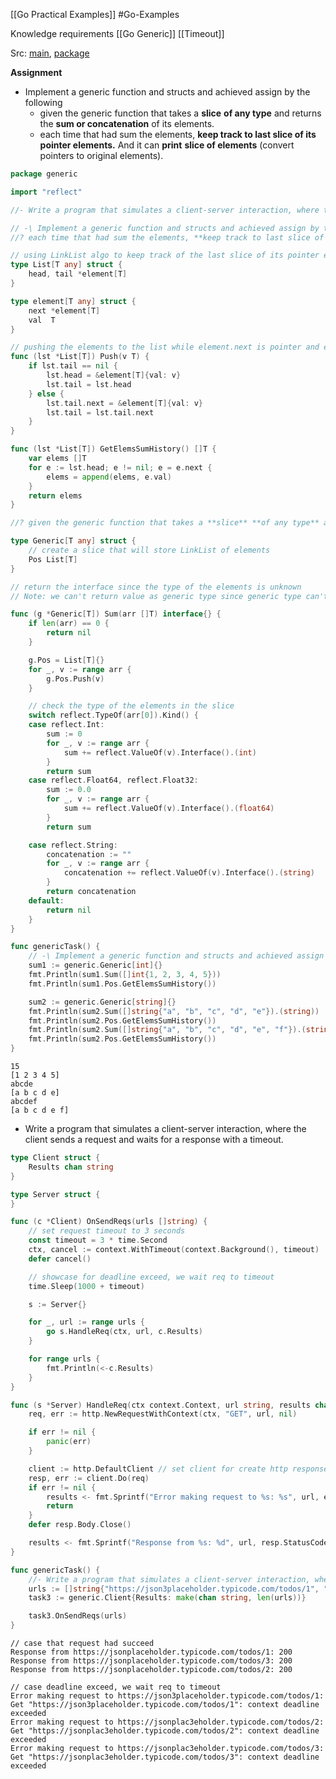 [[Go Practical Examples]] #Go-Examples

Knowledge requirements
[[Go Generic]]
[[Timeout]]

Src: [main](https://github.com/textures1245/go-practical-examples/blob/main/main.go), [package](https://github.com/textures1245/go-practical-examples/blob/main/examples/generic/index.go) 

**Assignment** 
- Implement a generic function and structs and achieved assign by the following 
	- given the generic function that takes a **slice** **of any type** and returns the **sum or concatenation** of its elements.
	- each time that had sum the elements, **keep track to last slice of its pointer elements.** And it can **print** **slice of elements** (convert pointers to original elements).
```go
package generic

import "reflect"

//- Write a program that simulates a client-server interaction, where the client sends a request and waits for a response with a timeout.

// -\ Implement a generic function and structs and achieved assign by the following
//? each time that had sum the elements, **keep track to last slice of its pointer elements.** And it can **print** **slice of elements** (convert pointers to original elements).

// using LinkList algo to keep track of the last slice of its pointer elements
type List[T any] struct {
	head, tail *element[T]
}

type element[T any] struct {
	next *element[T]
	val  T
}

// pushing the elements to the list while element.next is pointer and element.val is the value
func (lst *List[T]) Push(v T) {
	if lst.tail == nil {
		lst.head = &element[T]{val: v}
		lst.tail = lst.head
	} else {
		lst.tail.next = &element[T]{val: v}
		lst.tail = lst.tail.next
	}
}

func (lst *List[T]) GetElemsSumHistory() []T {
	var elems []T
	for e := lst.head; e != nil; e = e.next {
		elems = append(elems, e.val)
	}
	return elems
}

//? given the generic function that takes a **slice** **of any type** and returns the **sum or concatenation** of its elements.

type Generic[T any] struct {
	// create a slice that will store LinkList of elements
	Pos List[T]
}

// return the interface since the type of the elements is unknown
// Note: we can't return value as generic type since generic type can't be operated

func (g *Generic[T]) Sum(arr []T) interface{} {
	if len(arr) == 0 {
		return nil
	}

	g.Pos = List[T]{}
	for _, v := range arr {
		g.Pos.Push(v)
	}

	// check the type of the elements in the slice
	switch reflect.TypeOf(arr[0]).Kind() {
	case reflect.Int:
		sum := 0
		for _, v := range arr {
			sum += reflect.ValueOf(v).Interface().(int)
		}
		return sum
	case reflect.Float64, reflect.Float32:
		sum := 0.0
		for _, v := range arr {
			sum += reflect.ValueOf(v).Interface().(float64)
		}
		return sum

	case reflect.String:
		concatenation := ""
		for _, v := range arr {
			concatenation += reflect.ValueOf(v).Interface().(string)
		}
		return concatenation
	default:
		return nil
	}
}
```

```go
func genericTask() {
	// -\ Implement a generic function and structs and achieved assign by the following
	sum1 := generic.Generic[int]{}
	fmt.Println(sum1.Sum([]int{1, 2, 3, 4, 5}))
	fmt.Println(sum1.Pos.GetElemsSumHistory())

	sum2 := generic.Generic[string]{}
	fmt.Println(sum2.Sum([]string{"a", "b", "c", "d", "e"}).(string))
	fmt.Println(sum2.Pos.GetElemsSumHistory())
	fmt.Println(sum2.Sum([]string{"a", "b", "c", "d", "e", "f"}).(string))
	fmt.Println(sum2.Pos.GetElemsSumHistory())
}
```

```terminal
15
[1 2 3 4 5]
abcde
[a b c d e]
abcdef
[a b c d e f]
```

- Write a program that simulates a client-server interaction, where the client sends a request and waits for a response with a timeout.

```go
type Client struct {
	Results chan string
}

type Server struct {
}

func (c *Client) OnSendReqs(urls []string) {
	// set request timeout to 3 seconds
	const timeout = 3 * time.Second
	ctx, cancel := context.WithTimeout(context.Background(), timeout)
	defer cancel()

	// showcase for deadline exceed, we wait req to timeout
	time.Sleep(1000 + timeout)

	s := Server{}

	for _, url := range urls {
		go s.HandleReq(ctx, url, c.Results)
	}

	for range urls {
		fmt.Println(<-c.Results)
	}
}

func (s *Server) HandleReq(ctx context.Context, url string, results chan<- string) {
	req, err := http.NewRequestWithContext(ctx, "GET", url, nil)

	if err != nil {
		panic(err)
	}

	client := http.DefaultClient // set client for create http response back
	resp, err := client.Do(req)
	if err != nil {
		results <- fmt.Sprintf("Error making request to %s: %s", url, err.Error())
		return
	}
	defer resp.Body.Close()

	results <- fmt.Sprintf("Response from %s: %d", url, resp.StatusCode)
}
```

```go
func genericTask() {
	//- Write a program that simulates a client-server interaction, where the client sends a multiply requests and waits for a response with a timeout.
	urls := []string{"https://json3placeholder.typicode.com/todos/1", "https://jsonplac3eholder.typicode.com/todos/2", "https://jsonplac3eholder.typicode.com/todos/3"}
	task3 := generic.Client{Results: make(chan string, len(urls))}

	task3.OnSendReqs(urls)
}
```

```terminal
// case that request had succeed
Response from https://jsonplaceholder.typicode.com/todos/1: 200
Response from https://jsonplaceholder.typicode.com/todos/3: 200
Response from https://jsonplaceholder.typicode.com/todos/2: 200

// case deadline exceed, we wait req to timeout
Error making request to https://json3placeholder.typicode.com/todos/1: Get "https://json3placeholder.typicode.com/todos/1": context deadline exceeded
Error making request to https://jsonplac3eholder.typicode.com/todos/2: Get "https://jsonplac3eholder.typicode.com/todos/2": context deadline exceeded
Error making request to https://jsonplac3eholder.typicode.com/todos/3: Get "https://jsonplac3eholder.typicode.com/todos/3": context deadline exceeded
```
